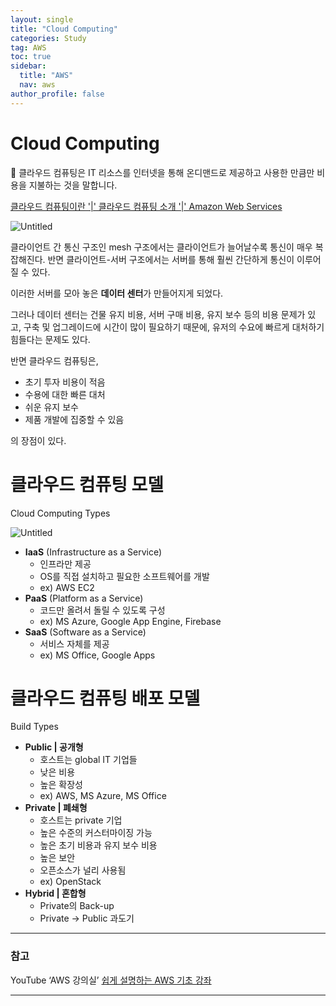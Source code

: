 ```yaml
---
layout: single
title: "Cloud Computing"
categories: Study
tag: AWS
toc: true
sidebar:
  title: "AWS"
  nav: aws
author_profile: false
---
```


# Cloud Computing

<div class = "notice" markdown = "1">

🔸 클라우드 컴퓨팅은 IT 리소스를 인터넷을 통해 온디맨드로 제공하고 사용한 만큼만 비용을 지불하는 것을 말합니다.

[클라우드 컴퓨팅이란 '|' 클라우드 컴퓨팅 소개 '|' Amazon Web Services](https://aws.amazon.com/ko/what-is-cloud-computing/)

</div>


![Untitled](https://asungajinli.notion.site/image/https%3A%2F%2Fs3-us-west-2.amazonaws.com%2Fsecure.notion-static.com%2Fa2e7cfa8-daa7-4bb3-9d37-eb7aeb1701c9%2FUntitled.png?id=5aee6f9b-4e62-4672-9189-2913a46dfbd4&table=block&spaceId=98e99677-1974-4c35-a920-d768d8cfd6eb&width=1920&userId=&cache=v2)

클라이언트 간 통신 구조인 mesh 구조에서는 클라이언트가 늘어날수록 통신이 매우 복잡해진다. 반면 클라이언트-서버 구조에서는 서버를 통해 훨씬 간단하게 통신이 이루어질 수 있다.

이러한 서버를 모아 놓은 **데이터 센터**가 만들어지게 되었다.

그러나 데이터 센터는 건물 유지 비용, 서버 구매 비용, 유지 보수 등의 비용 문제가 있고, 구축 및 업그레이드에 시간이 많이 필요하기 때문에, 유저의 수요에 빠르게 대처하기 힘들다는 문제도 있다.

반면 클라우드 컴퓨팅은,

- 초기 투자 비용이 적음
- 수용에 대한 빠른 대처
- 쉬운 유지 보수
- 제품 개발에 집중할 수 있음

의 장점이 있다.

# 클라우드 컴퓨팅 모델
Cloud Computing Types

![Untitled](https://asungajinli.notion.site/image/https%3A%2F%2Fs3-us-west-2.amazonaws.com%2Fsecure.notion-static.com%2Fee5d085d-5f55-495a-8ca3-f43c71bebbd0%2FUntitled.png?id=5728a816-8295-470b-8e98-6f8374e07edc&table=block&spaceId=98e99677-1974-4c35-a920-d768d8cfd6eb&width=1630&userId=&cache=v2)

- **IaaS** (Infrastructure as a Service)
    - 인프라만 제공
    - OS를 직접 설치하고 필요한 소프트웨어를 개발
    - ex) AWS EC2
- **PaaS** (Platform as a Service)
    - 코드만 올려서 돌릴 수 있도록 구성
    - ex) MS Azure, Google App Engine, Firebase
- **SaaS** (Software as a Service)
    - 서비스 자체를 제공
    - ex) MS Office, Google Apps

# 클라우드 컴퓨팅 배포 모델
Build Types

- **Public | 공개형**
    - 호스트는 global IT 기업들
    - 낮은 비용
    - 높은 확장성
    - ex) AWS, MS Azure, MS Office
- **Private | 폐쇄형**
    - 호스트는 private 기업
    - 높은 수준의 커스터마이징 가능
    - 높은 초기 비용과 유지 보수 비용
    - 높은 보안
    - 오픈소스가 널리 사용됨
    - ex) OpenStack
- **Hybrid | 혼합형**
    - Private의 Back-up
    - Private → Public 과도기

---

### 참고

YouTube ‘AWS 강의실’ [쉽게 설명하는 AWS 기초 강좌](https://youtube.com/playlist?list=PLfth0bK2MgIan-SzGpHIbfnCnjj583K2m)


---